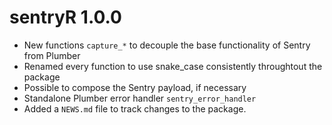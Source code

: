 # sentryR 1.0.0

* New functions `capture_*` to decouple the base functionality of Sentry
from Plumber
* Renamed every function to use snake_case consistently throughtout the package
* Possible to compose the Sentry payload, if necessary
* Standalone Plumber error handler `sentry_error_handler`
* Added a `NEWS.md` file to track changes to the package.

